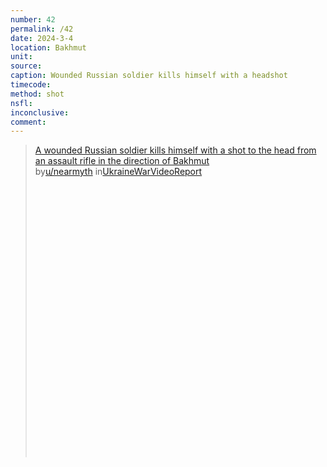 ```yaml
---
number: 42
permalink: /42
date: 2024-3-4
location: Bakhmut
unit:
source: 
caption: Wounded Russian soldier kills himself with a headshot
timecode: 
method: shot
nsfl: 
inconclusive: 
comment: 
---
```

<blockquote class="reddit-embed-bq" style="height:500px" data-embed-height="566"><a href="https://www.reddit.com/r/UkraineWarVideoReport/comments/1b6fwk2/a_wounded_russian_soldier_kills_himself_with_a/">A wounded Russian soldier kills himself with a shot to the head from an assault rifle in the direction of Bakhmut</a><br> by<a href="https://www.reddit.com/user/nearmyth/">u/nearmyth</a> in<a href="https://www.reddit.com/r/UkraineWarVideoReport/">UkraineWarVideoReport</a></blockquote><script async="" src="https://embed.reddit.com/widgets.js" charset="UTF-8"></script>